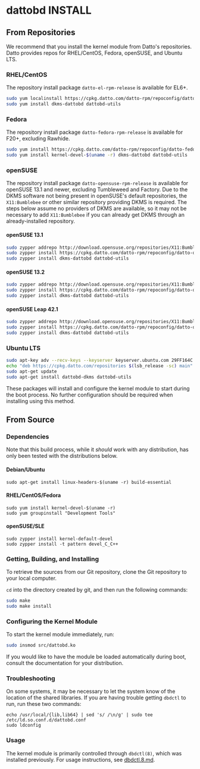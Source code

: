 # dattobd INSTALL

## From Repositories
We recommend that you install the kernel module from Datto's repositories. Datto provides repos for RHEL/CentOS, Fedora, openSUSE, and Ubuntu LTS.

### RHEL/CentOS
The repository install package `datto-el-rpm-release` is available for EL6+.
```bash
sudo yum localinstall https://cpkg.datto.com/datto-rpm/repoconfig/datto-el-rpm-release-$(rpm -E %rhel)-latest.noarch.rpm
sudo yum install dkms-dattobd dattobd-utils
```
### Fedora
The repository install package `datto-fedora-rpm-release` is available for F20+, excluding Rawhide.
```bash
sudo yum install https://cpkg.datto.com/datto-rpm/repoconfig/datto-fedora-rpm-release-$(rpm -E %fedora)-latest.noarch.rpm
sudo yum install kernel-devel-$(uname -r) dkms-dattobd dattobd-utils
```
### openSUSE
The repository install package `datto-opensuse-rpm-release` is available for openSUSE 13.1 and newer, excluding Tumbleweed and Factory.
Due to the DKMS software not being present in openSUSE's default repositories, the `X11:Bumblebee` or other similar repository providing
DKMS is required. The steps below assume no providers of DKMS are available, so it may not be necessary to add `X11:Bumblebee` if you can
already get DKMS through an already-installed repository.
#### openSUSE 13.1
```bash
sudo zypper addrepo http://download.opensuse.org/repositories/X11:Bumblebee/openSUSE_13.1/X11:Bumblebee.repo
sudo zypper install https://cpkg.datto.com/datto-rpm/repoconfig/datto-opensuse-rpm-release-13.1-latest.noarch.rpm
sudo zypper install dkms-dattobd dattobd-utils
```
#### openSUSE 13.2
```bash
sudo zypper addrepo http://download.opensuse.org/repositories/X11:Bumblebee/openSUSE_13.2/X11:Bumblebee.repo
sudo zypper install https://cpkg.datto.com/datto-rpm/repoconfig/datto-opensuse-rpm-release-13.2-latest.noarch.rpm
sudo zypper install dkms-dattobd dattobd-utils
```
#### openSUSE Leap 42.1
```bash
sudo zypper addrepo http://download.opensuse.org/repositories/X11:Bumblebee/openSUSE_Leap_42.1/X11:Bumblebee.repo
sudo zypper install https://cpkg.datto.com/datto-rpm/repoconfig/datto-opensuse-rpm-release-42.1-latest.noarch.rpm
sudo zypper install dkms-dattobd dattobd-utils
```
### Ubuntu LTS
```bash
sudo apt-key adv --recv-keys --keyserver keyserver.ubuntu.com 29FF164C
echo "deb https://cpkg.datto.com/repositories $(lsb_release -sc) main" | sudo tee /etc/apt/sources.list.d/datto-linux-agent.list
sudo apt-get update
sudo apt-get install dattobd-dkms dattobd-utils
```

These packages will install and configure the kernel module to start during the boot process. No further configuration should be required when installing using this method.


## From Source

### Dependencies

Note that this build process, while it _should_ work with any distribution, has only been tested with the distributions below.

#### Debian/Ubuntu
```
sudo apt-get install linux-headers-$(uname -r) build-essential
```

#### RHEL/CentOS/Fedora
```
sudo yum install kernel-devel-$(uname -r)
sudo yum groupinstall "Development Tools"
```

#### openSUSE/SLE
```
sudo zypper install kernel-default-devel
sudo zypper install -t pattern devel_C_C++
```

### Getting, Building, and Installing
To retrieve the sources from our Git repository, clone the Git repository to your local computer.

`cd` into the directory created by git, and then run the following commands:
```bash
sudo make
sudo make install
```

### Configuring the Kernel Module
To start the kernel module immediately, run:
```bash
sudo insmod src/dattobd.ko
```

If you would like to have the module be loaded automatically during boot, consult the documentation for your distribution.

### Troubleshooting
On some systems, it may be necessary to let the system know of the location of the shared libraries. If you are having trouble getting `dbdctl` to run, run these two commands:
```
echo /usr/local/{lib,lib64} | sed 's/ /\n/g' | sudo tee /etc/ld.so.conf.d/dattobd.conf
sudo ldconfig
```

### Usage
The kernel module is primarily controlled through `dbdctl(8)`, which was installed previously. For usage instructions, see [dbdctl.8.md](doc/dbdctl.8.md).
